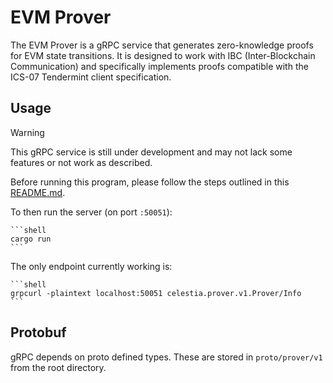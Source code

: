 # EVM Prover

The EVM Prover is a gRPC service that generates zero-knowledge proofs for EVM state transitions. It is designed to work with IBC (Inter-Blockchain Communication) and specifically implements proofs compatible with the ICS-07 Tendermint client specification.

## Usage

> [!WARNING]
> This gRPC service is still under development and may not lack some features or not work as described.

Before running this program, please follow the steps outlined in this [README.md](https://github.com/celestiaorg/celestia-zkevm-ibc-demo/blob/main/README.md).

To then run the server (on port `:50051`):

    ```shell
    cargo run
    ```

The only endpoint currently working is:

    ```shell
    grpcurl -plaintext localhost:50051 celestia.prover.v1.Prover/Info
    ```

## Protobuf

gRPC depends on proto defined types. These are stored in `proto/prover/v1` from the root directory.
